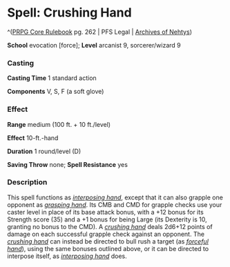 # Spell: Crushing Hand

^([PRPG Core Rulebook][ss-crushing-hand] pg. 262 | PFS Legal | [Archives of Nehtys][sn-crushing-hand])

**School** evocation [force]; **Level** arcanist 9, sorcerer/wizard 9

### Casting

**Casting Time** 1 standard action  

**Components** V, S, F (a soft glove)

### Effect

**Range** medium (100 ft. + 10 ft./level)  

**Effect** 10-ft.-hand  

**Duration** 1 round/level (D)  

**Saving Throw** none; **Spell Resistance** yes

### Description

This spell functions as _[interposing hand]_, except that it can also grapple one opponent as _[grasping hand]_. Its CMB and CMD for grapple checks use your caster level in place of its base attack bonus, with a +12 bonus for its Strength score (35) and a +1 bonus for being Large (its Dexterity is 10, granting no bonus to the CMD). A _[crushing hand]_ deals 2d6+12 points of damage on each successful grapple check against an opponent. The _[crushing hand]_ can instead be directed to bull rush a target (as _[forceful hand]_), using the same bonuses outlined above, or it can be directed to interpose itself, as _[interposing hand]_ does.

[ss-crushing-hand]: http://paizo.com/pathfinderRPG/v57
[sn-crushing-hand]: http://www.archivesofnethys.com/SpellDisplay.aspx?ItemName=Crushing%20Hand
[grasping hand]: http://www.archivesofnethys.com/SpellDisplay.aspx?ItemName=grasping%20hand
[interposing hand]: http://www.archivesofnethys.com/SpellDisplay.aspx?ItemName=interposing%20hand
[forceful hand]: http://www.archivesofnethys.com/SpellDisplay.aspx?ItemName=forceful%20hand
[crushing hand]: http://www.archivesofnethys.com/SpellDisplay.aspx?ItemName=crushing%20hand